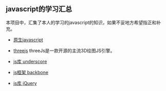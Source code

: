 ## javascript的学习汇总

本项目中，汇集了本人的学习的javascript的知识，如果不妥地方希望指正和补充。

- [原生javascript](./javascript/)

- [threejs](./threeJs/) 
	threeJs是一款开源的主流3D绘图JS引擎。

- [js库 underscore](./underscoreJs/)

- [js框架 backbone](./backbone/)

- [js库 jQuery](./jQuery/)
